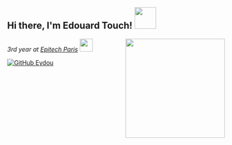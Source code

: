 <h2> Hi there, I'm Edouard Touch! <img src="https://i.pinimg.com/originals/80/21/74/8021744fc275101ed9a4b75ace41f168.gif" width="50"></h2>
<img align='right' src="https://64.media.tumblr.com/96f59956d9b43d81ee9b754ab39dfbc4/tumblr_nakz6yFHZF1tgzy56o1_250.gifv" width="230">
<p><em>3rd year at <a href="https://www.epitech.eu/">Epitech Paris</a>    <img src="https://newsroom.ionis-group.com/wp-content/uploads/2018/12/epitech-logo-signature-quadri.png" width="30"></br>
</em></p>


[![GitHub Eydou](https://img.shields.io/github/followers/Eydou?label=follow&style=social)](https://github.com/Eydou)
